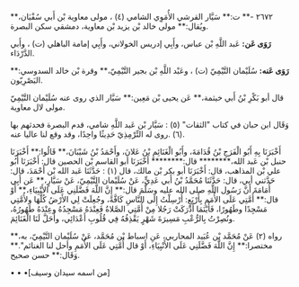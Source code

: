 ٢٦٧٢ -** ت:** سَيَّار القرشي الأُمَوِي الشامي (٤) ، مولى معاوية بْن أَبي سُفْيَان،** ويُقال:** مولى خالد بْن يزيد بْن معاوية، دمشقي سكن البصرة.

**رَوَى عَن:** عَبد اللَّهِ بْن عباس، وأَبِي إدريس الخولاني، وأَبِي إمامة الباهلي (ت) ، وأَبي الدَّرْدَاء.

**رَوَى عَنه:** سُلَيْمان التَّيْمِيّ (ت) ، وعَبْد اللَّهِ بْن بجير التَّيْمِيّ،** وقرة بْن خالد السدوسي:** البَصْرِيّون.

قال أبو بَكْرِ بْنُ أَبي خيثمة،** عَن يحيى بْن مَعِين:** سَيَّار الذي روى عنه سُلَيْمان التَّيْمِيّ مولى لال معاوية.

وَقَال ابن حبان في كتاب "الثقات" (٥) : سَيَّار بْن عَبد اللَّهِ شامي، قدم البصرة فحدثهم بها (٦) .روى له التِّرْمِذِيّ حَدِيثًا واحِدًا، وقد وقع لنا عاليا عنه.

أَخْبَرَنَا بِهِ أَبُو الْفَرَجِ بْنُ قُدَامَةَ، وأَبُو الْغَنَائِمِ بْنُ عَلانَ، وأَحْمَدُ بْنُ شَيْبَانَ،** قَالُوا:** أَخْبَرَنَا حنبل بْن عَبد الله،******** قال:******** أَخْبَرَنَا أبو القاسم بْن الحصين قال: أَخْبَرَنَا أَبُو علي بْن المذاهب، قال: أَخْبَرَنَا أبو بكر بْن مالك، قال (١) : حَدَّثَنَا عَبد الله بْن أَحْمَدَ، قال: حَدَّثني أبي، قال: حَدَّثَنَا مُحَمَّدُ بْنُ أَبي عَدِيٍّ، عَنْ سُلَيْمان التَّيْمِيّ، عَنْ سَيَّارٍ،** عَن أَبِي أُمَامَةَ أَنَّ رَسُول اللَّهِ صلى الله عليه وسَلَّمَ قال:** إِنَّ اللَّهَ فَضَّلَنِي عَلَى الأَنْبِيَاءِ،** أَوْ قال:** أُمَّتِي عَلَى الأُمَمِ بِأَرْبَعٍ: أُرْسِلْتُ إِلَى النَّاسِ كَافَّةً، وجُعِلَتْ لِي الأَرْضُ كُلُّهَا ولأُمَّتِي مَسْجِدًا وطَهُورًا، فَأَيْنَمَا أَدْرَكَتْ رَجُلا مِنْ أُمَّتِي الصَّلاةُ فَعِنْدَهُ مَسْجِدُهُ وعِنْدَهُ طَهُورُهُ، ونُصِرْتُ بِالرُّعْبِ مَسِيرَةَ شَهْرٍ يَقْذِفُهُ فِي قُلُوبِ أَعْدَائِي، وأَحَلَّ لَنَا الْغَنَائِمَ.

رواه (٢) عَنْ مُحَمَّد بْن عُبَيد المحاربي، عَنِ اسباط بْن مُحَمَّد، عَنْ سُلَيْمان التَّيْمِيّ، به،** مختصرا:** إِنَّ اللَّهَ فَضَّلَنِي عَلَى الأَنْبِيَاءِ، أَوْ قال أُمَّتِي عَلَى الأُمَمِ وأحل لنا الغنائم".** وَقَال:** حسن صحيح.

• • •[من اسمه سيدان وسيف]